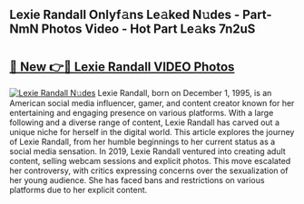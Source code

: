 ## Lexie Randall Onlyf𝚊ns Le𝚊ked N𝚞des - Part-NmN Photos Video - Hot Part Le𝚊ks 7n2uS

# <h2><a href="http://ab99257.deff.icu/?id=Lexie+Randall">🔗 New 👉🔴 Lexie Randall VIDEO Photos</a></h2>

[![Lexie Randall N𝚞des](https://i.imgur.com/rIISA9y.gif)](http://ab99257.deff.icu/?id=Lexie+Randall)
Lexie Randall, born on December 1, 1995, is an American social media influencer, gamer, and content creator known for her entertaining and engaging presence on various platforms. With a large following and a diverse range of content, Lexie Randall has carved out a unique niche for herself in the digital world. This article explores the journey of Lexie Randall, from her humble beginnings to her current status as a social media sensation. In 2019, Lexie Randall ventured into creating adult content, selling webcam sessions and explicit photos. This move escalated her controversy, with critics expressing concerns over the sexualization of her young audience. She has faced bans and restrictions on various platforms due to her explicit content.
